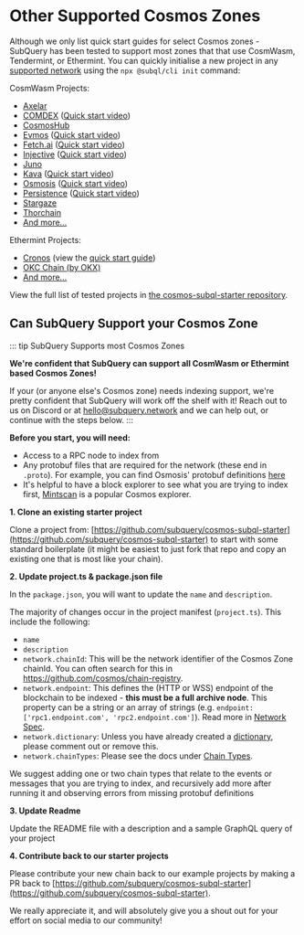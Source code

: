# Other Supported Cosmos Zones

Although we only list quick start guides for select Cosmos zones - SubQuery has been tested to support most zones that that use CosmWasm, Tendermint, or Ethermint. You can quickly initialise a new project in any [supported network](https://subquery.network/networks) using the `npx @subql/cli init` command:

CosmWasm Projects:

- [Axelar](https://github.com/subquery/cosmos-subql-starter/tree/main/Axelar/axelar-starter)
- [COMDEX](https://github.com/subquery/cosmos-subql-starter/tree/main/Comdex/comdex-starter) ([Quick start video](https://www.youtube.com/watch?v=uAhE4SxcbGk))
- [CosmosHub](https://github.com/subquery/cosmos-subql-starter/tree/main/CosmosHub/cosmoshub-starter)
- [Evmos](https://github.com/subquery/cosmos-subql-starter/tree/main/Evmos/evmos-starter) ([Quick start video](https://www.youtube.com/watch?v=tfB8hi0cHy4))
- [Fetch.ai](https://github.com/subquery/cosmos-subql-starter/tree/main/Fetch.ai/fetchhub-starter) ([Quick start video](https://www.youtube.com/watch?v=lqU0Ivpn3Ww))
- [Injective](https://github.com/subquery/cosmos-subql-starter/tree/main/Injective/injective-starter) ([Quick start video](https://www.youtube.com/watch?v=Z9TSJaiHS70))
- [Juno](https://github.com/subquery/cosmos-subql-starter/tree/main/Juno/juno-starter)
- [Kava](https://github.com/subquery/cosmos-subql-starter/tree/main/Kava/kava-starter) ([Quick start video](https://www.youtube.com/watch?v=B9DUS0brLoI))
- [Osmosis](https://github.com/subquery/cosmos-subql-starter/tree/main/Osmosis/osmosis-starter) ([Quick start video](https://www.youtube.com/watch?v=W9nriCvgQvM))
- [Persistence](https://github.com/subquery/cosmos-subql-starter/tree/main/Persistence/persistence-starter) ([Quick start video](https://www.youtube.com/watch?v=pgSlo41LW84))
- [Stargaze](https://github.com/subquery/cosmos-subql-starter/tree/main/Stargaze/stargaze-starter)
- [Thorchain](https://github.com/subquery/cosmos-subql-starter/tree/main/Thorchain/thorchain-starter)
- [And more...](https://github.com/subquery/cosmos-subql-starter)

Ethermint Projects:

- [Cronos](https://github.com/subquery/cosmos-subql-starter/tree/main/Cronos)
  (view the [quick start guide](./cosmos-cronos.md))
- [OKC Chain (by OKX)](https://github.com/subquery/cosmos-subql-starter/tree/main/OKX/okx-starter)
- [And more...](https://github.com/subquery/cosmos-subql-starter)

View the full list of tested projects in [the cosmos-subql-starter repository](https://github.com/subquery/cosmos-subql-starter).

## Can SubQuery Support your Cosmos Zone

::: tip SubQuery Supports most Cosmos Zones

**We're confident that SubQuery can support all CosmWasm or Ethermint based Cosmos Zones!**

If your (or anyone else's Cosmos zone) needs indexing support, we're pretty confident that SubQuery will work off the shelf with it! Reach out to us on Discord or at [hello@subquery.network](hello@subquery.network) and we can help out, or continue with the steps below.
:::

**Before you start, you will need:**

- Access to a RPC node to index from
- Any protobuf files that are required for the network (these end in `.proto`). For example, you can find Osmosis' protobuf definitions [here](https://buf.build/osmosis-labs/osmosis/tree/main:osmosis)
- It's helpful to have a block explorer to see what you are trying to index first, [Mintscan](https://www.mintscan.io/cosmos) is a popular Cosmos explorer.

**1. Clone an existing starter project**

Clone a project from: [https://github.com/subquery/cosmos-subql-starter](https://github.com/subquery/cosmos-subql-starter) to start with some standard boilerplate (it might be easiest to just fork that repo and copy an existing one that is most like your chain).

**2. Update project.ts & package.json file**

In the `package.json`, you will want to update the `name` and `description`.

The majority of changes occur in the project manifest (`project.ts`). This include the following:

- `name`
- `description`
- `network.chainId`: This will be the network identifier of the Cosmos Zone
  chainId. You can often search for this in https://github.com/cosmos/chain-registry.
- `network.endpoint`: This defines the (HTTP or WSS) endpoint of the blockchain to be indexed - **this must be a full archive node**. This property can be a string or an array of strings (e.g. `endpoint: ['rpc1.endpoint.com', 'rpc2.endpoint.com']`). Read more in [Network Spec](../../build/manifest/chain-specific/cosmos.md#network-spec).
- `network.dictionary`: Unless you have already created a [dictionary](../../academy/tutorials_examples/dictionary.md), please comment out or remove this.
- `network.chainTypes`: Please see the docs under [Chain Types](../../build/manifest/chain-specific/cosmos.md#chain-types).

We suggest adding one or two chain types that relate to the events or messages that you are trying to index, and recursively add more after running it and observing errors from missing protobuf definitions

**3. Update Readme**

Update the README file with a description and a sample GraphQL query of your project

**4. Contribute back to our starter projects**

Please contribute your new chain back to our example projects by making a PR back to [https://github.com/subquery/cosmos-subql-starter](https://github.com/subquery/cosmos-subql-starter).

We really appreciate it, and will absolutely give you a shout out for your effort on social media to our community!

<!-- @include: ../snippets/whats-next.md -->
